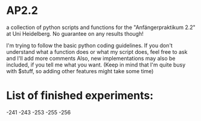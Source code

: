 # AP2.2
a collection of python scripts and functions for the "Anfängerpraktikum 2.2" at Uni Heidelberg. 
No guarantee on any results though!

I'm trying to follow the basic python coding guidelines.
If you don't understand what a function does or what my script does, feel free to ask and I'll add more comments
Also, new implementations may also be included, if you tell me what you want.
(Keep in mind that I'm quite busy with $stuff, so adding other features might take some time)

# List of finished experiments:
  -241
  -243
  -253
  -255
  -256

